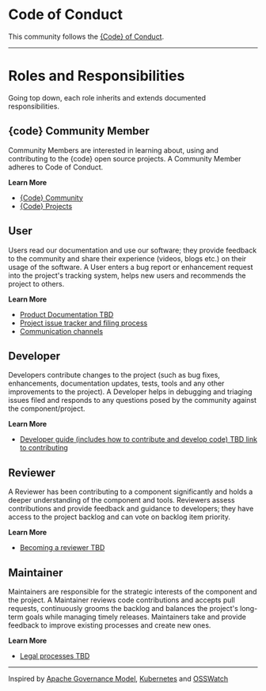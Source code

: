 # Code of Conduct
This community follows the [{Code} of
Conduct](https://github.com/codedellemc/community/blob/master/code-of-conduct.md).

---

# Roles and Responsibilities
Going top down, each role inherits and extends documented responsibilities.

## {code} Community Member
Community Members are interested in learning about, using and contributing to
the {code} open source projects. A Community Member adheres to Code of Conduct.

**Learn More**

* [{Code} Community](https://thecodeteam.com/community/)
* [{Code} Projects](https://thecodeteam.com/all-projects/)

## User
Users read our documentation and use our software; they provide feedback to the
community and share their experience (videos, blogs etc.) on their usage of the
software.  A User enters a bug report or enhancement request into the project's
tracking system, helps new users and recommends the project to others.

**Learn More** 

* [Product Documentation TBD](tbd.md)
* [Project issue tracker and filing process](contributing.md#issues-and-guidance)
* [Communication channels](contributing.md#support-channel)

## Developer
Developers contribute changes to the project (such as bug fixes, enhancements,
documentation updates, tests, tools and any other improvements to the project).
A Developer helps in debugging and triaging issues filed and responds to any
questions posed by the community against the component/project.

**Learn More**

* [Developer guide (includes how to contribute and develop code) TBD link to contributing](tbd.md)

## Reviewer
A Reviewer has been contributing to a component significantly and holds a
deeper understanding of the component and tools.  Reviewers assess
contributions and provide feedback and guidance to developers; they have access
to the project backlog and can vote on backlog item priority.

**Learn More**

* [Becoming a reviewer TBD](tbd.md)

## Maintainer
Maintainers are responsible for the strategic interests of the component and
the project. A Maintainer reviews code contributions and accepts pull requests,
continuously grooms the backlog and balances the project's long-term goals
while managing timely releases.  Maintainers take and provide feedback to
improve existing processes and create new ones.

**Learn More**

* [Legal processes TBD](tbd.md)

---

Inspired by [Apache Governance
Model](https://www.apache.org/foundation/how-it-works.html),
[Kubernetes](https://github.com/kubernetes/community/blob/master/community-membership.md)
and [OSSWatch](http://oss-watch.ac.uk/resources/rolesinopensource)

